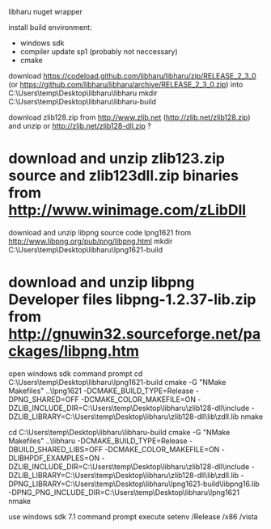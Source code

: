 libharu nuget wrapper

install build environment:
- windows sdk
- compiler update sp1 (probably not neccessary)
- cmake

download https://codeload.github.com/libharu/libharu/zip/RELEASE_2_3_0 (or https://github.com/libharu/libharu/archive/RELEASE_2_3_0.zip) into C:\Users\temp\Desktop\libharu\libharu
mkdir C:\Users\temp\Desktop\libharu\libharu-build

download zlib128.zip from http://www.zlib.net (http://zlib.net/zlib128.zip) and unzip
or http://zlib.net/zlib128-dll.zip ?
# download and unzip zlib123.zip source and zlib123dll.zip binaries from http://www.winimage.com/zLibDll
download and unzip libpng source code lpng1621 from http://www.libpng.org/pub/png/libpng.html
mkdir C:\Users\temp\Desktop\libharu\lpng1621-build
# download and unzip libpng Developer files libpng-1.2.37-lib.zip from http://gnuwin32.sourceforge.net/packages/libpng.htm

open windows sdk command prompt
cd C:\Users\temp\Desktop\libharu\lpng1621-build
cmake -G "NMake Makefiles" ..\lpng1621 -DCMAKE_BUILD_TYPE=Release -DPNG_SHARED=OFF -DCMAKE_COLOR_MAKEFILE=ON -DZLIB_INCLUDE_DIR=C:\Users\temp\Desktop\libharu\zlib128-dll\include -DZLIB_LIBRARY=C:\Users\temp\Desktop\libharu\zlib128-dll\lib\zdll.lib
nmake

cd C:\Users\temp\Desktop\libharu\libharu-build
cmake -G "NMake Makefiles" ..\libharu -DCMAKE_BUILD_TYPE=Release -DBUILD_SHARED_LIBS=OFF -DCMAKE_COLOR_MAKEFILE=ON -DLIBHPDF_EXAMPLES=ON -DZLIB_INCLUDE_DIR=C:\Users\temp\Desktop\libharu\zlib128-dll\include -DZLIB_LIBRARY=C:\Users\temp\Desktop\libharu\zlib128-dll\lib\zdll.lib -DPNG_LIBRARY=C:\Users\temp\Desktop\libharu\lpng1621-build\libpng16.lib -DPNG_PNG_INCLUDE_DIR=C:\Users\temp\Desktop\libharu\lpng1621
nmake

use windows sdk 7.1 command prompt
execute setenv /Release /x86 /vista
